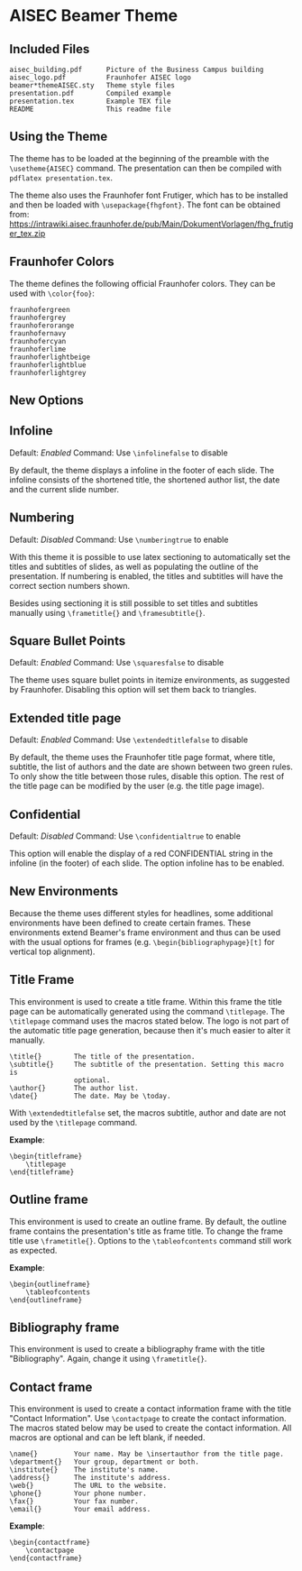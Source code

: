 AISEC Beamer Theme
==================

## Included Files

    aisec_building.pdf      Picture of the Business Campus building
    aisec_logo.pdf          Fraunhofer AISEC logo
    beamer*themeAISEC.sty   Theme style files
    presentation.pdf        Compiled example
    presentation.tex        Example TEX file
    README                  This readme file

## Using the Theme

The theme has to be loaded at the beginning of the preamble with the
`\usetheme{AISEC}` command. The presentation can then be compiled with
`pdflatex presentation.tex`.

The theme also uses the Fraunhofer font Frutiger, which has to be installed
and then be loaded with `\usepackage{fhgfont}`. The font can be obtained from:
<https://intrawiki.aisec.fraunhofer.de/pub/Main/DokumentVorlagen/fhg_frutiger_tex.zip>

## Fraunhofer Colors

The theme defines the following official Fraunhofer colors. They can be used
with `\color{foo}`:

    fraunhofergreen
    fraunhofergrey
    fraunhoferorange
    fraunhofernavy
    fraunhofercyan
    fraunhoferlime
    fraunhoferlightbeige
    fraunhoferlightblue
    fraunhoferlightgrey

## New Options

## Infoline

Default: _Enabled_
Command: Use `\infolinefalse` to disable

By default, the theme displays a infoline in the footer of each slide. The
infoline consists of the shortened title, the shortened author list, the date
and the current slide number.

## Numbering

Default: _Disabled_
Command: Use `\numberingtrue` to enable

With this theme it is possible to use latex sectioning to automatically set
the titles and subtitles of slides, as well as populating the outline of the
presentation. If numbering is enabled, the titles and subtitles will have the
correct section numbers shown.

Besides using sectioning it is still possible to set titles and subtitles
manually using `\frametitle{}` and `\framesubtitle{}`.

## Square Bullet Points

Default: _Enabled_
Command: Use `\squaresfalse` to disable

The theme uses square bullet points in itemize environments, as suggested by
Fraunhofer. Disabling this option will set them back to triangles.

## Extended title page

Default: _Enabled_
Command: Use `\extendedtitlefalse` to disable

By default, the theme uses the Fraunhofer title page format, where title,
subtitle, the list of authors and the date are shown between two green rules.
To only show the title between those rules, disable this option. The rest of
the title page can be modified by the user (e.g. the title page image).

## Confidential

Default: _Disabled_
Command: Use `\confidentialtrue` to enable

This option will enable the display of a red CONFIDENTIAL string in the
infoline (in the footer) of each slide. The option infoline has to be enabled.

## New Environments

Because the theme uses different styles for headlines, some additional
environments have been defined to create certain frames. These environments
extend Beamer's frame environment and thus can be used with the usual options
for frames (e.g. `\begin{bibliographypage}[t]` for vertical top alignment).

## Title Frame

This environment is used to create a title frame. Within this frame the title
page can be automatically generated using the command `\titlepage`. The
`\titlepage` command uses the macros stated below. The logo is not part of the
automatic title page generation, because then it's much easier to alter it
manually.

    \title{}        The title of the presentation.
    \subtitle{}     The subtitle of the presentation. Setting this macro is
                    optional.
    \author{}       The author list.
    \date{}         The date. May be \today.

With `\extendedtitlefalse` set, the macros subtitle, author and date are not
used by the `\titlepage` command.

**Example**:

    \begin{titleframe}
        \titlepage
    \end{titleframe}

## Outline frame

This environment is used to create an outline frame. By default, the
outline frame contains the presentation's title as frame title. To change
the frame title use `\frametitle{}`. Options to the `\tableofcontents`
command still work as expected.

**Example**:

    \begin{outlineframe}
        \tableofcontents
    \end{outlineframe}

## Bibliography frame

This environment is used to create a bibliography frame with the title
"Bibliography". Again, change it using `\frametitle{}`.

## Contact frame

This environment is used to create a contact information frame with the title
"Contact Information". Use `\contactpage` to create the contact information.
The macros stated below may be used to create the contact information. All
macros are optional and can be left blank, if needed.

    \name{}         Your name. May be \insertauthor from the title page.
    \department{}   Your group, department or both.
    \institute{}    The institute's name.
    \address{}      The institute's address.
    \web{}          The URL to the website.
    \phone{}        Your phone number.
    \fax{}          Your fax number.
    \email{}        Your email address.

**Example**:

    \begin{contactframe}
        \contactpage
    \end{contactframe}

